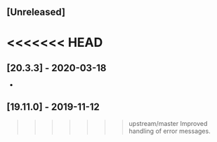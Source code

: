 ## [Unreleased]
<<<<<<< HEAD
=======


## [20.3.3] - 2020-03-18
-

## [19.11.0] - 2019-11-12
>>>>>>> upstream/master
Improved handling of error messages.

